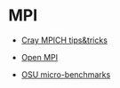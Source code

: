 # MPI

-   [Cray MPICH tips&tricks](05_01_Cray_MPICH_tips.md)

-   [Open MPI](05_02_OpenMPI.md)

-   [OSU micro-benchmarks](05_03_OSU_benchmarks.md)
